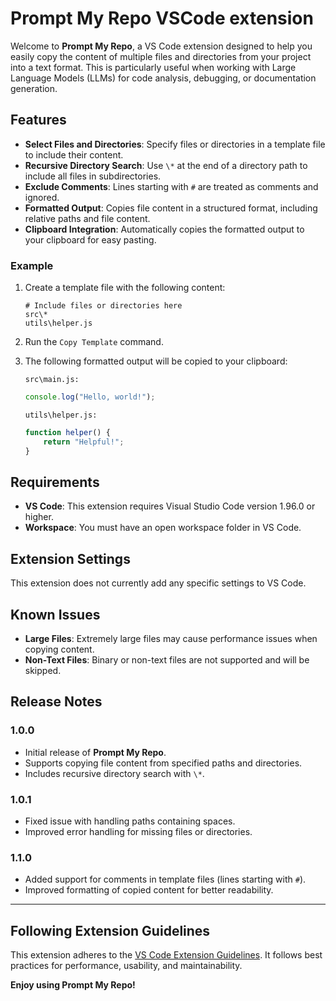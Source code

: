 
# Prompt My Repo VSCode extension

Welcome to **Prompt My Repo**, a VS Code extension designed to help you easily copy the content of multiple files and directories from your project into a text format. This is particularly useful when working with Large Language Models (LLMs) for code analysis, debugging, or documentation generation.

## Features

- **Select Files and Directories**: Specify files or directories in a template file to include their content.
- **Recursive Directory Search**: Use `\*` at the end of a directory path to include all files in subdirectories.
- **Exclude Comments**: Lines starting with `#` are treated as comments and ignored.
- **Formatted Output**: Copies file content in a structured format, including relative paths and file content.
- **Clipboard Integration**: Automatically copies the formatted output to your clipboard for easy pasting.

### Example

1. Create a template file with the following content:
   ```
   # Include files or directories here
   src\*
   utils\helper.js
   ```

2. Run the `Copy Template` command.
3. The following formatted output will be copied to your clipboard:
   ```
   src\main.js:
   ```
   ```javascript
   console.log("Hello, world!");
   ```

   ```
   utils\helper.js:
   ```
   ```javascript
   function helper() {
       return "Helpful!";
   }
   ```

## Requirements

- **VS Code**: This extension requires Visual Studio Code version 1.96.0 or higher.
- **Workspace**: You must have an open workspace folder in VS Code.

## Extension Settings

This extension does not currently add any specific settings to VS Code.

## Known Issues

- **Large Files**: Extremely large files may cause performance issues when copying content.
- **Non-Text Files**: Binary or non-text files are not supported and will be skipped.

## Release Notes

### 1.0.0

- Initial release of **Prompt My Repo**.
- Supports copying file content from specified paths and directories.
- Includes recursive directory search with `\*`.

### 1.0.1

- Fixed issue with handling paths containing spaces.
- Improved error handling for missing files or directories.

### 1.1.0

- Added support for comments in template files (lines starting with `#`).
- Improved formatting of copied content for better readability.

---

## Following Extension Guidelines

This extension adheres to the [VS Code Extension Guidelines](https://code.visualstudio.com/api/references/extension-guidelines). It follows best practices for performance, usability, and maintainability.

**Enjoy using Prompt My Repo!**
